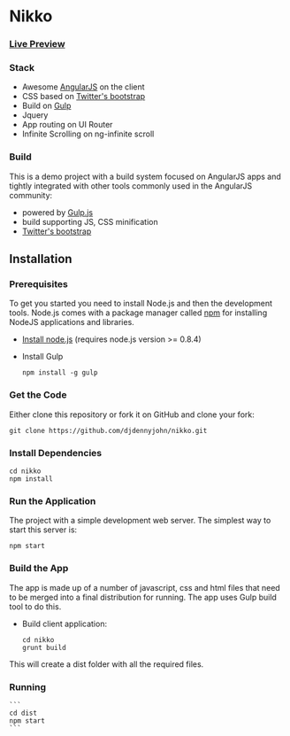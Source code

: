 # Nikko 
### [Live Preview](https://dist-azumzmjukh.now.sh/#/home)


### Stack

* Awesome [AngularJS](http://www.angularjs.org/) on the client
* CSS based on [Twitter's bootstrap](http://getbootstrap.com/)
* Build on [Gulp](https://gulpjs.com/)
* Jquery
* App routing on UI Router
* Infinite Scrolling on ng-infinite scroll


### Build


This is a demo project with a build system focused on AngularJS apps and tightly integrated with other tools commonly used in the AngularJS community:
* powered by [Gulp.js](https://gulpjs.com/)
* build supporting JS, CSS minification
* [Twitter's bootstrap](http://getbootstrap.com/) 

## Installation

### Prerequisites

To get you started you need to install Node.js and then the development tools. Node.js comes with a package manager called [npm](http://npmjs.org) for installing NodeJS applications and libraries.
* [Install node.js](http://nodejs.org/download/) (requires node.js version >= 0.8.4)
* Install Gulp

    ```
    npm install -g gulp
    ```

### Get the Code

Either clone this repository or fork it on GitHub and clone your fork:

```
git clone https://github.com/djdennyjohn/nikko.git

```

### Install Dependencies

```
cd nikko
npm install

```

### Run the Application

The project with a simple development web server. The simplest way to start this server is:

```
npm start

```

### Build the App
The app is made up of a number of javascript, css and html files that need to be merged into a final distribution for running.  The app uses Gulp build tool to do this.
* Build client application:

    ```
    cd nikko
    grunt build
    
    ```
This will create a dist folder with all the required files.
    
### Running

    ```
    cd dist
    npm start
    ```
